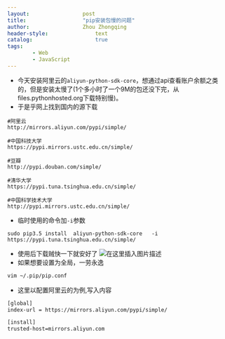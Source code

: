 ```yaml
---
layout:					post
title:					"pip安装包慢的问题"
author:					Zhou Zhongqing
header-style:				text
catalog:					true
tags:
		- Web
		- JavaScript
---
```

- 今天安装阿里云的`aliyun-python-sdk-core`，想通过api查看账户余额之类的，但是安装太慢了(1个多小时了一个9M的包还没下完，从files.pythonhosted.org下载特别慢)。
- 于是乎网上找到国内的源下载

```
#阿里云
http://mirrors.aliyun.com/pypi/simple/

#中国科技大学
https://pypi.mirrors.ustc.edu.cn/simple/

#豆瓣
http://pypi.douban.com/simple/

#清华大学
https://pypi.tuna.tsinghua.edu.cn/simple/

#中国科学技术大学
http://pypi.mirrors.ustc.edu.cn/simple/
```
- 临时使用的命令加`-i`参数

```
sudo pip3.5 install  aliyun-python-sdk-core   -i https://pypi.tuna.tsinghua.edu.cn/simple/
```
- 使用后下载贼快一下就安好了
![在这里插入图片描述](https://i-blog.csdnimg.cn/blog_migrate/9537b0eadec0b242a9d405b9c3e42cc8.png)
- 如果想要设置为全局，一劳永逸

```bash
vim ~/.pip/pip.conf
```
- 这里以配置阿里云的为例,写入内容

```bash
[global]
index-url = https://mirrors.aliyun.com/pypi/simple/

[install]
trusted-host=mirrors.aliyun.com
```

 
